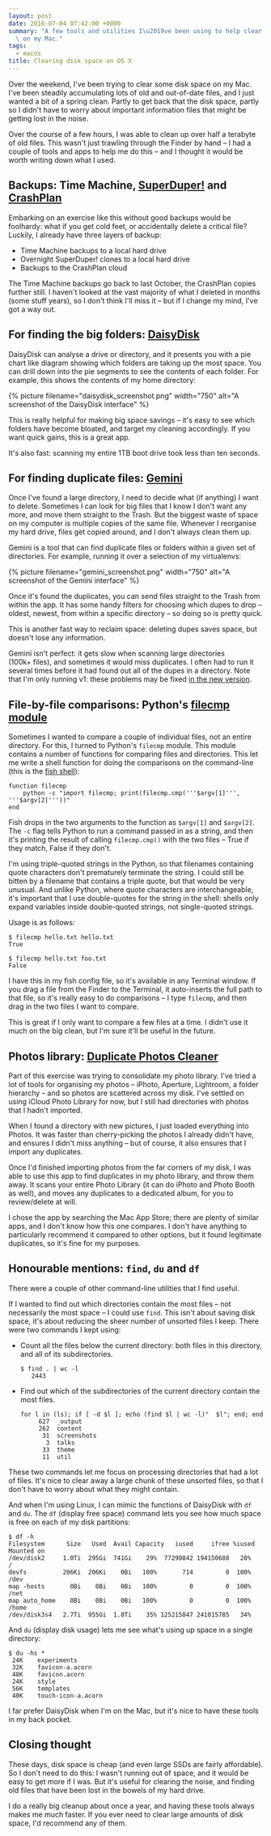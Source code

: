 ```yaml
---
layout: post
date: 2016-07-04 07:42:00 +0000
summary: "A few tools and utilities I\u2019ve been using to help clear disk space\
  \ on my Mac."
tags:
  - macos
title: Clearing disk space on OS X
---
```


Over the weekend, I've been trying to clear some disk space on my Mac.
I've been steadily accumulating lots of old and out-of-date files, and I just wanted a bit of a spring clean.
Partly to get back that the disk space, partly so I didn't have to worry about important information files that might be getting lost in the noise.

Over the course of a few hours, I was able to clean up over half a terabyte of old files.
This wasn't just trawling through the Finder by hand &ndash; I had a couple of tools and apps to help me do this &ndash; and I thought it would be worth writing down what I used.

## Backups: Time Machine, [SuperDuper!](http://www.shirt-pocket.com/SuperDuper/SuperDuperDescription.html) and [CrashPlan](https://www.crashplan.com/en-us/)

Embarking on an exercise like this without good backups would be foolhardy: what if you get cold feet, or accidentally delete a critical file?
Luckily, I already have three layers of backup:

*   Time Machine backups to a local hard drive
*   Overnight SuperDuper! clones to a local hard drive
*   Backups to the CrashPlan cloud

The Time Machine backups go back to last October, the CrashPlan copies further still.
I haven't looked at the vast majority of what I deleted in months (some stuff years), so I don't think I'll miss it &ndash; but if I change my mind, I've got a way out.

## For finding the big folders: [DaisyDisk](https://daisydiskapp.com/)

DaisyDisk can analyse a drive or directory, and it presents you with a pie chart like diagram showing which folders are taking up the most space.
You can drill down into the pie segments to see the contents of each folder.
For example, this shows the contents of my home directory:

{%
  picture
  filename="daisydisk_screenshot.png"
  width="750"
  alt="A screenshot of the DaisyDisk interface"
%}

This is really helpful for making big space savings – it's easy to see which folders have become bloated, and target my cleaning accordingly.
If you want quick gains, this is a great app.

It's also fast: scanning my entire 1TB boot drive took less than ten&nbsp;seconds.

## For finding duplicate files: [Gemini](http://macpaw.com/gemini)

Once I've found a large directory, I need to decide what (if anything) I want to delete.
Sometimes I can look for big files that I know I don't want any more, and move them straight to the Trash.
But the biggest waste of space on my computer is multiple copies of the same file.
Whenever I reorganise my hard drive, files get copied around, and I don't always clean them up.

Gemini is a tool that can find duplicate files or folders within a given set of directories.
For example, running it over a selection of my virtualenvs:

{%
  picture
  filename="gemini_screenshot.png"
  width="750"
  alt="A screenshot of the Gemini interface"
%}

Once it's found the duplicates, you can send files straight to the Trash from within the app.
It has some handy filters for choosing which dupes to drop – oldest, newest, from within a specific directory – so doing so is pretty quick.

This is another fast way to reclaim space: deleting dupes saves space, but doesn't lose any information.

Gemini isn't perfect: it gets slow when scanning large directories (100k+&nbsp;files), and sometimes it would miss duplicates.
I often had to run it several times before it had found out all of the dupes in a directory.
Note that I'm only running v1: these problems may be fixed [in the new version](http://blog.macpaw.com/post/144144304448/gemini-2-like-gemini-only-smarter).

## File-by-file comparisons: Python's [filecmp module](https://docs.python.org/3.5/library/filecmp.html)

Sometimes I wanted to compare a couple of individual files, not an entire directory.
For this, I turned to Python's `filecmp` module.
This module contains a number of functions for comparing files and directories.
This let me write a shell function for doing the comparisons on the command-line (this is the [fish shell](https://fishshell.com)):

```fish
function filecmp
    python -c "import filecmp; print(filecmp.cmp('''$argv[1]''', '''$argv[2]'''))"
end
```

Fish drops in the two arguments to the function as `$argv[1]` and `$argv[2]`.
The `-c` flag tells Python to run a command passed in as a string, and then it's printing the result of calling `filecmp.cmp()` with the two files &ndash; True if they match, False if they don't.

I'm using triple-quoted strings in the Python, so that filenames containing quote characters don't prematurely terminate the string.
I could still be bitten by a filename that contains a triple quote, but that would be very unusual.
And unlike Python, where quote characters are interchangeable, it's important that I use double-quotes for the string in the shell: shells only expand variables inside double-quoted strings, not single-quoted strings.

Usage is as follows:

```console
$ filecmp hello.txt hello.txt
True

$ filecmp hello.txt foo.txt
False
```

I have this in my fish config file, so it's available in any Terminal window.
If you drag a file from the Finder to the Terminal, it auto-inserts the full path to that file, so it's really easy to do comparisons &ndash; I type `filecmp`, and then drag in the two files I want to compare.

This is great if I only want to compare a few files at a time.
I didn't use it much on the big clean, but I'm sure it'll be useful in the future.

## Photos library: [Duplicate Photos Cleaner](http://pocketbitsllc.com)

Part of this exercise was trying to consolidate my photo library.
I've tried a lot of tools for organising my photos &ndash; iPhoto, Aperture, Lightroom, a folder hierarchy &ndash; and so photos are scattered across my disk.
I've settled on using iCloud Photo Library for now, but I still had directories with photos that I hadn't imported.

When I found a directory with new pictures, I just loaded everything into Photos.
It was faster than cherry-picking the photos I already didn't have, and ensures I didn't miss anything &ndash; but of course, it also ensures that I import any duplicates.

Once I'd finished importing photos from the far corners of my disk, I was able to use this app to find duplicates in my photo library, and throw them away.
It scans your entire Photo Library (it can do iPhoto and Photo Booth as well), and moves any duplicates to a dedicated album, for you to review/delete at will.

I chose the app by searching the Mac App Store; there are plenty of similar apps, and I don't know how this one compares.
I don't have anything to particularly recommend it compared to other options, but it found legitimate duplicates, so it's fine for my purposes.

## Honourable mentions: `find`, `du` and `df`

There were a couple of other command-line utilities that I find useful.

If I wanted to find out which directories contain the most files &ndash; not necessarily the most space &ndash; I could use `find`.
This isn't about saving disk space, it's about reducing the sheer number of unsorted files I keep.
There were two commands I kept using:

*   Count all the files below the current directory: both files in this directory, and all of its subdirectories.

    ```console
    $ find . | wc -l
       2443
    ```

*   Find out which of the subdirectories of the current directory contain the most files.

    ```console
    for l in (ls); if [ -d $l ]; echo (find $l | wc -l)"  $l"; end; end
         627  _output
         262  content
          31  screenshots
           3  talks
          33  theme
          11  util
    ```

These two commands let me focus on processing directories that had a lot of files.
It's nice to clear away a large chunk of these unsorted files, so that I don't have to worry about what they might contain.

And when I'm using Linux, I can mimic the functions of DaisyDisk with `df` and `du`.
The `df` (display free space) command lets you see how much space is free on each of my disk partitions:

```console
$ df -h
Filesystem      Size   Used  Avail Capacity   iused     ifree %iused  Mounted on
/dev/disk2     1.0Ti  295Gi  741Gi    29%  77290842 194150688   28%   /
devfs          206Ki  206Ki    0Bi   100%       714         0  100%   /dev
map -hosts       0Bi    0Bi    0Bi   100%         0         0  100%   /net
map auto_home    0Bi    0Bi    0Bi   100%         0         0  100%   /home
/dev/disk3s4   2.7Ti  955Gi  1.8Ti    35% 125215847 241015785   34%
```

And `du` (display disk usage) lets me see what's using up space in a single directory:

```console
$ du -hs *
 24K    experiments
 32K    favicon-a.acorn
 48K    favicon.acorn
 24K    style
 56K    templates
 40K    touch-icon-a.acorn
```

I far prefer DaisyDisk when I'm on the Mac, but it's nice to have these tools in my back pocket.

## Closing thought

These days, disk space is cheap (and even large SSDs are fairly affordable).
So I don't need to do this: I wasn't running out of space, and it would be easy to get more if I was.
But it's useful for clearing the noise, and finding old files that have been lost in the bowels of my hard drive.

I do a really big cleanup about once a year, and having these tools always makes me much faster.
If you ever need to clear large amounts of disk space, I'd recommend any of them.